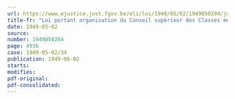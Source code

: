 ```yaml
---
url: https://www.ejustice.just.fgov.be/eli/loi/1949/05/02/1949050204/justel
title-fr: "Loi portant organisation du Conseil supérieur des Classes moyennes"
date: 1949-05-02
source:
number: 1949050204
page: 4936
case: 1949-05-02/34
publication: 1949-06-02
starts:
modifies:
pdf-original:
pdf-consolidated:
---
```



